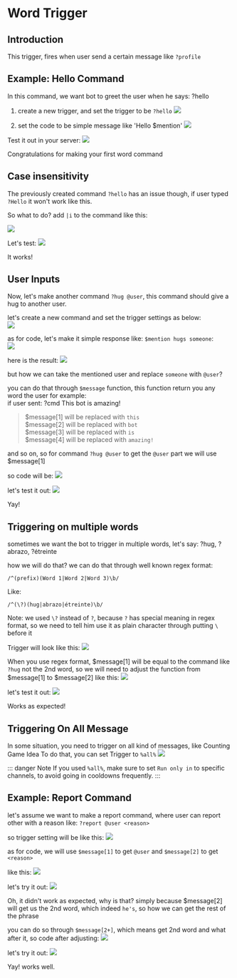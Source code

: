 # Word Trigger

## Introduction
This trigger, fires when user send a certain message like `?profile`

## Example: Hello Command
In this command, we want bot to greet the user when he says: ?hello

1. create a new trigger, and set the trigger to be `?hello`
![](https://i.imgur.com/oSeYLNr.png)

2. set the code to be simple message like 'Hello $mention'
![](https://i.imgur.com/mVWBK9C.png)

Test it out in your server:
![](https://i.imgur.com/EvEQsIq.png)

Congratulations for making your first word command

## Case insensitivity
The previously created command `?hello` has an issue though, if user typed `?Hello` it won't work like this.

So what to do? add `|i` to the command like this:

![](https://i.imgur.com/uu2phTA.png)

Let's test:
![](https://i.imgur.com/Qr03TMJ.png)

It works!

## User Inputs
Now, let's make another command `?hug @user`, this command should give a hug to another user.

let's create a new command and set the trigger settings as below:\
![](https://i.imgur.com/iK8yRXP.png)

as for code, let's make it simple response like: `$mention hugs someone`:\
![](https://i.imgur.com/GGFKqVR.png)

here is the result:
![](https://i.imgur.com/BK8qolm.png)

but how we can take the mentioned user and replace `someone` with `@user`?

you can do that through `$message` function, this function return you any word the user for example:\
if user sent: ?cmd This bot is amazing!
> $message[1] will be replaced with `this`\
$message[2] will be replaced with `bot`\
$message[3] will be replaced with `is`\
$message[4] will be replaced with `amazing!`

and so on, so for command `?hug @user`
to get the `@user` part we will use $message[1]

so code will be:
![](https://i.imgur.com/FCfSQVr.png)


let's test it out:
![](https://i.imgur.com/SXdOdM0.png)

Yay!

## Triggering on multiple words
sometimes we want the bot to trigger in multiple words, let's say: ?hug, ?abrazo, ?étreinte 

how we will do that? we can do that through well known regex format:
```regex
/^(prefix)(Word 1|Word 2|Word 3)\b/
```

Like:
```
/^(\?)(hug|abrazo|étreinte)\b/
```
Note: we used `\?` instead of `?`, because `?` has special meaning in regex format, so we need to tell him use it as plain character through putting `\` before it

Trigger will look like this:
![](https://i.imgur.com/pYGRD8x.png)

When you use regex format, $message[1] will be equal to the command like `?hug` not the 2nd word, so we will need to adjust the function from $message[1] to $message[2]
like this:
![](https://i.imgur.com/VG1hBgB.png)

let's test it out:
![](https://i.imgur.com/RISSily.png)

Works as expected!

## Triggering On All Message
In some situation, you need to trigger on all kind of messages, like Counting Game Idea
To do that, you can set Trigger to `%all%`
![](https://i.imgur.com/YgYvhVw.png)

::: danger Note
If you used `%all%`, make sure to set `Run only in` to specific channels, to avoid going in cooldowns frequently.
:::

## Example: Report Command
let's assume we want to make a report command, where user can report other with a reason like: `?report @user <reason>`

so trigger setting will be like this:
![](https://i.imgur.com/4cGQdgN.png)

as for code, we will use `$message[1]` to get `@user`
and `$message[2]` to get `<reason>`

like this:
![](https://i.imgur.com/i45qJkX.png)

let's try it out:
![](https://i.imgur.com/sMolPyQ.png)

Oh, it didn't work as expected, why is that?
simply because $message[2] will get us the 2nd word, which indeed `he's`, so how we can get the rest of the phrase

you can do so through `$message[2+]`, which means get 2nd word and what after it, so code after adjusting:
![](https://i.imgur.com/gmoZ074.png)

let's try it out:
![](https://i.imgur.com/KZBeAVT.png)

Yay! works well.